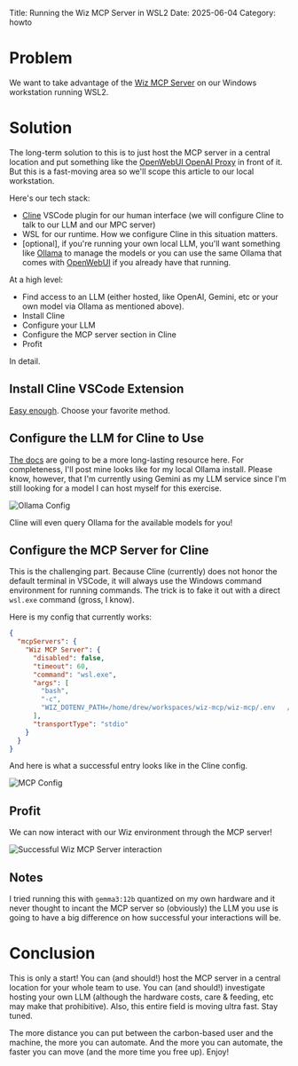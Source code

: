 Title: Running the Wiz MCP Server in WSL2
Date: 2025-06-04
Category: howto

# Problem

We want to take advantage of the [Wiz MCP Server](https://www.wiz.io/blog/introducing-mcp-server-for-wiz) on our Windows workstation running WSL2.


# Solution

The long-term solution to this is to just host the MCP server in a central location and put something like the [OpenWebUI OpenAI Proxy](https://docs.openwebui.com/openapi-servers/mcp/) in front of it. But this is a fast-moving area so we'll scope this article to our local workstation.

Here's our tech stack:

* [Cline](https://cline.bot/) VSCode plugin for our human interface (we will configure Cline to talk to our LLM and our MPC server)
* WSL for our runtime. How we configure Cline in this situation matters.
* [optional], if you're running your own local LLM, you'll want something like [Ollama](https://ollama.com/) to manage the models or you can use the same Ollama that comes with [OpenWebUI](https://docs.openwebui.com/) if you already have that running.

At a high level:

* Find access to an LLM (either hosted, like OpenAI, Gemini, etc or your own model via Ollama as mentioned above).
* Install Cline
* Configure your LLM
* Configure the MCP server section in Cline
* Profit

In detail.

## Install Cline VSCode Extension

[Easy enough](https://marketplace.visualstudio.com/items?itemName=saoudrizwan.claude-dev). Choose your favorite method.

## Configure the LLM for Cline to Use

[The docs](https://docs.cline.bot/mcp/configuring-mcp-servers) are going to be a more long-lasting resource here. For completeness, I'll post mine looks like for my local Ollama install. Please know, however, that I'm currently using Gemini as my LLM service since I'm still looking for a model I can host myself for this exercise.


<img src="{static}images/wiz-mcp-01-cline-mcp-server-ollama.png" style="max-width:100%; height:auto;" alt="Ollama Config">


Cline will even query Ollama for the available models for you! 

## Configure the MCP Server for Cline

This is the challenging part. Because Cline (currently) does not honor the default terminal in VSCode, it will always use the Windows command environment for running commands. The trick is to fake it out with a direct `wsl.exe` command (gross, I know).

Here is my config that currently works:

```json
{
  "mcpServers": {
    "Wiz MCP Server": {
      "disabled": false,
      "timeout": 60,
      "command": "wsl.exe",
      "args": [
        "bash",
        "-c",
        "WIZ_DOTENV_PATH=/home/drew/workspaces/wiz-mcp/wiz-mcp/.env   /home/drew/.local/bin/uv --directory /home/drew/workspaces/wiz-mcp/wiz-mcp run --with mcp[cli] mcp run src/wiz_mcp_server/server.py"
      ],
      "transportType": "stdio"
    }
  }
}
```

And here is what a successful entry looks like in the Cline config.

<img src="{static}images/wiz-mcp-02-cline-mcp-server-wiz.png" style="max-width:100%; height:auto;" alt="MCP Config">


## Profit

We can now interact with our Wiz environment through the MCP server!

<img src="{static}images/wiz-mcp-03-profit.png" style="max-width:100%; height:auto;" alt="Successful Wiz MCP Server interaction">

## Notes

I tried running this with `gemma3:12b` quantized on my own hardware and it never thought to incant the MCP server so (obviously) the LLM you use is going to have a big difference on how successful your interactions will be. 

# Conclusion

This is only a start! You can (and should!) host the MCP server in a central location for your whole team to use. You can (and should!) investigate hosting your own LLM (although the hardware costs, care & feeding, etc may make that prohibitive). Also, this entire field is moving ultra fast. Stay tuned. 

The more distance you can put between the carbon-based user and the machine, the more you can automate. And the more you can automate, the faster you can move (and the more time you free up). Enjoy!